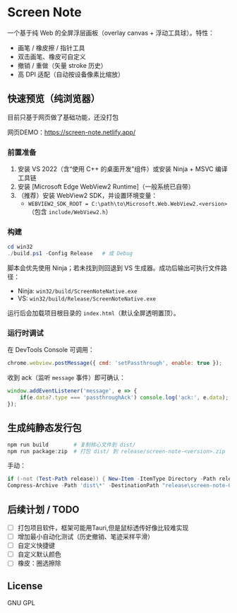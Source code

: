 # Screen Note

一个基于纯 Web 的全屏浮层画板（overlay canvas + 浮动工具球）。特性：

- 画笔 / 橡皮擦 / 指针工具
- 双击画笔、橡皮可自定义
- 撤销 / 重做（矢量 stroke 历史）
- 高 DPI 适配（自动按设备像素比缩放）

## 快速预览（纯浏览器）

目前只基于网页做了基础功能，还没打包  

网页DEMO：https://screen-note.netlify.app/


### 前置准备
1. 安装 VS 2022（含“使用 C++ 的桌面开发”组件）或安装 Ninja + MSVC 编译工具链
2. 安装 [Microsoft Edge WebView2 Runtime]（一般系统已自带）
3. （推荐）安装 WebView2 SDK，并设置环境变量：
	 - `WEBVIEW2_SDK_ROOT = C:\path\to\Microsoft.Web.WebView2.<version>` （包含 `include/WebView2.h`）

### 构建
```powershell
cd win32
./build.ps1 -Config Release   # 或 Debug
```

脚本会优先使用 Ninja；若未找到则回退到 VS 生成器。成功后输出可执行文件路径：

- Ninja: `win32/build/ScreenNoteNative.exe`
- VS: `win32/build/Release/ScreenNoteNative.exe`

运行后会加载项目根目录的 `index.html`（默认全屏透明置顶）。

### 运行时调试
在 DevTools Console 可调用：

```js
chrome.webview.postMessage({ cmd: 'setPassthrough', enable: true });
```

收到 ack（监听 `message` 事件）即可确认：

```js
window.addEventListener('message', e => {
	if(e.data?.type === 'passthroughAck') console.log('ack:', e.data);
});
```

## 生成纯静态发行包

```powershell
npm run build        # 复制核心文件到 dist/
npm run package:zip  # 打包 dist/ 到 release/screen-note-<version>.zip
```

手动：

```powershell
if (-not (Test-Path release)) { New-Item -ItemType Directory -Path release | Out-Null }
Compress-Archive -Path 'dist\*' -DestinationPath "release\screen-note-0.1.0.zip" -Force
```

## 后续计划 / TODO

- [ ] 打包项目软件，框架可能用Tauri,但是鼠标透传好像比较难实现
- [ ] 增加最小自动化测试（历史撤销、笔迹采样平滑）
- [ ] 自定义快捷键
- [ ] 自定义默认颜色
- [ ] 橡皮：圈选擦除

## License

GNU GPL
